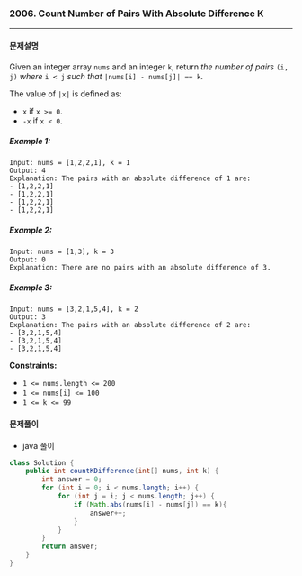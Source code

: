### 2006. Count Number of Pairs With Absolute Difference K

---

#### 문제설명

Given an integer array `nums` and an integer `k`, return *the number of pairs* `(i, j)` *where* `i < j` *such that* `|nums[i] - nums[j]| == k`.

The value of `|x|` is defined as:

- `x` if `x >= 0`.
- `-x` if `x < 0`.

##### Example 1:

```
Input: nums = [1,2,2,1], k = 1
Output: 4
Explanation: The pairs with an absolute difference of 1 are:
- [1,2,2,1]
- [1,2,2,1]
- [1,2,2,1]
- [1,2,2,1]
```

##### Example 2:

```
Input: nums = [1,3], k = 3
Output: 0
Explanation: There are no pairs with an absolute difference of 3.
```

##### Example 3:

```
Input: nums = [3,2,1,5,4], k = 2
Output: 3
Explanation: The pairs with an absolute difference of 2 are:
- [3,2,1,5,4]
- [3,2,1,5,4]
- [3,2,1,5,4]
```

**Constraints:**

- `1 <= nums.length <= 200`
- `1 <= nums[i] <= 100`
- `1 <= k <= 99`

#### 문제풀이

- java 풀이

```java
class Solution {
    public int countKDifference(int[] nums, int k) {
        int answer = 0;
        for (int i = 0; i < nums.length; i++) {
            for (int j = i; j < nums.length; j++) {
                if (Math.abs(nums[i] - nums[j]) == k){
                    answer++;
                }
            }
        }
        return answer;
    }
}
```
